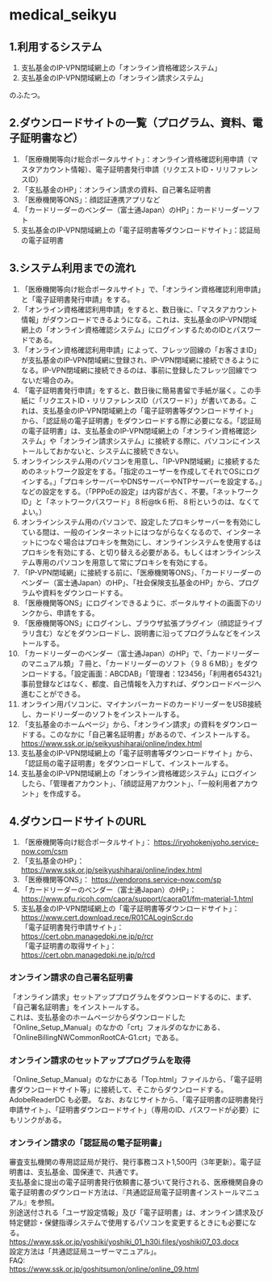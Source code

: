 # medical_seikyu

## 1.利用するシステム
1. 支払基金のIP-VPN閉域網上の「オンライン資格確認システム」
2. 支払基金のIP-VPN閉域網上の「オンライン請求システム」
  
のふたつ。
  
## 2.ダウンロードサイトの一覧（プログラム、資料、電子証明書など）
1. 「医療機関等向け総合ポータルサイト」：オンライン資格確認利用申請（マスタアカウント情報）、電子証明書発行申請（リクエストID・リリファレンスID）
2. 「支払基金のHP」：オンライン請求の資料、自己署名証明書
3. 「医療機関等ONS」：顔認証連携アプリなど
4. 「カードリーダーのベンダー（富士通Japan）のHP」：カードリーダーソフト
5. 支払基金のIP-VPN閉域網上の「電子証明書等ダウンロードサイト」：認証局の電子証明書
  
## 3.システム利用までの流れ
1. 「医療機関等向け総合ポータルサイト」で、「オンライン資格確認利用申請」と「電子証明書発行申請」をする。
2. 「オンライン資格確認利用申請」をすると、数日後に、「マスタアカウント情報」がダウンロードできるようになる。これは、支払基金のIP-VPN閉域網上の「オンライン資格確認システム」にログインするためのIDとパスワードである。  
3. 「オンライン資格確認利用申請」によって、フレッツ回線の「お客さまID」が支払基金のIP-VPN閉域網に登録され、IP-VPN閉域網に接続できるようになる。IP-VPN閉域網に接続できるのは、事前に登録したフレッツ回線でつないだ場合のみ。  
4. 「電子証明書発行申請」をすると、数日後に簡易書留で手紙が届く。この手紙に「リクエストID・リリファレンスID（パスワード）」が書いてある。これは、支払基金のIP-VPN閉域網上の「電子証明書等ダウンロードサイト」から、「認証局の電子証明書」をダウンロードする際に必要になる。「認証局の電子証明書」は、支払基金のIP-VPN閉域網上の「オンライン資格確認システム」や「オンライン請求システム」に接続する際に、パソコンにインストールしておかないと、システムに接続できない。
5. オンラインシステム用のパソコンを用意し、「IP-VPN閉域網」に接続するためのネットワーク設定をする。「指定のユーザーを作成してそれでOSにログインする。」「プロキシサーバーやDNSサーバーやNTPサーバーを設定する。」などの設定をする。（「PPPoEの設定」は内容が古く、不要。「ネットワークID」と「ネットワークパスワード」８桁@tk６桁、８桁というのは、なくてよい。）
6. オンラインシステム用のパソコンで、設定したプロキシサーバーを有効にしている間は、一般のインターネットにはつながらなくなるので、インターネットにつなぐ場合はプロキシを無効にし、オンラインシステムを使用するはプロキシを有効にする、と切り替える必要がある。もしくはオンラインシステム専用のパソコンを用意して常にプロキシを有効にする。  
7. 「IP-VPN閉域網」に接続する前に、「医療機関等ONS」、「カードリーダーのベンダー（富士通Japan）のHP」、「社会保険支払基金のHP」から、プログラムや資料をダウンロードする。
8. 「医療機関等ONS」にログインできるように、ポータルサイトの画面下のリンクから、申請をする。  
9.  「医療機関等ONS」にログインし、ブラウザ拡張プラグイン（顔認証ライブラリ含む）などをダウンロードし、説明書に沿ってプログラムなどをインストールする。  
10. 「カードリーダーのベンダー（富士通Japan）のHP」で、「カードリーダーのマニュアル類」７冊と、「カードリーダーのソフト（９８６MB）」をダウンロードする。「設定画面：ABCDAB」「管理者：123456」「利用者654321」事前登録などはなく、都度、自己情報を入力すれば、ダウンロードページへ進むことができる。
11. オンライン用パソコンに、マイナンバーカードのカードリーダーをUSB接続し、カードリーダーのソフトをインストールする。
12. 「支払基金のホームページ」から、「オンライン請求」の資料をダウンロードする。このなかに「自己署名証明書」があるので、インストールする。  https://www.ssk.or.jp/seikyushiharai/online/index.html  
13. 支払基金のIP-VPN閉域網上の「電子証明書等ダウンロードサイト」から、「認証局の電子証明書」をダウンロードして、インストールする。
14. 支払基金のIP-VPN閉域網上の「オンライン資格確認システム」にログインしたら、「管理者アカウント」、「顔認証用アカウント」、「一般利用者アカウント」を作成する。  
  
## 4.ダウンロードサイトのURL
1. 「医療機関等向け総合ポータルサイト」：  https://iryohokenjyoho.service-now.com/csm  
2. 「支払基金のHP」：  https://www.ssk.or.jp/seikyushiharai/online/index.html  
3. 「医療機関等ONS」：  https://vendorons.service-now.com/sp  
4. 「カードリーダーのベンダー（富士通Japan）のHP」：  https://www.pfu.ricoh.com/caora/support/caora01/fm-material-1.html  
5. 支払基金のIP-VPN閉域網上の「電子証明書等ダウンロードサイト」：  https://www.cert.download.rece/R01CALoginScr.do  
「電子証明書発行申請サイト」：  
https://cert.obn.managedpki.ne.jp/p/rcr  
「電子証明書の取得サイト」：  
https://cert.obn.managedpki.ne.jp/p/rcd  
  
  
### オンライン請求の自己署名証明書
「オンライン請求」セットアッププログラムをダウンロードするのに、まず、「自己署名証明書」をインストールする。  
これは、支払基金のホームページからダウンロードした「Online_Setup_Manual」のなかの「crt」フォルダのなかにある、「OnlineBillingNWCommonRootCA-G1.crt」である。  
  
### オンライン請求のセットアッププログラムを取得
「Online_Setup_Manual」のなかにある「Top.html」ファイルから、「電子証明書ダウンロードサイト等」に接続して、そこからダウンロードする。  
AdobeReaderDC も必要。
なお、おなじサイトから、「電子証明書の証明書発行申請サイト」、「証明書ダウンロードサイト」（専用のID、パスワードが必要）にもリンクがある。

### オンライン請求の「認証局の電子証明書」
審査支払機関の専用認証局が発行、発行事務コスト1,500円（3年更新）。電子証明書は、支払基金、国保連で、共通です。  
支払基金に提出の電子証明書発行依頼書に基づいて発行される、医療機関自身の電子証明書のダウンロード方法は、『共通認証局電子証明書インストールマニュアル』を参照。  
別途送付される「ユーザ設定情報」及び「電子証明書」は、オンライン請求及び特定健診・保健指導システムで使用するパソコンを変更するときにも必要になる。  
https://www.ssk.or.jp/yoshiki/yoshiki_01_h30i.files/yoshiki07_03.docx  
設定方法は「共通認証局ユーザーマニュアル」。  
FAQ:  
https://www.ssk.or.jp/goshitsumon/online/online_09.html  
  